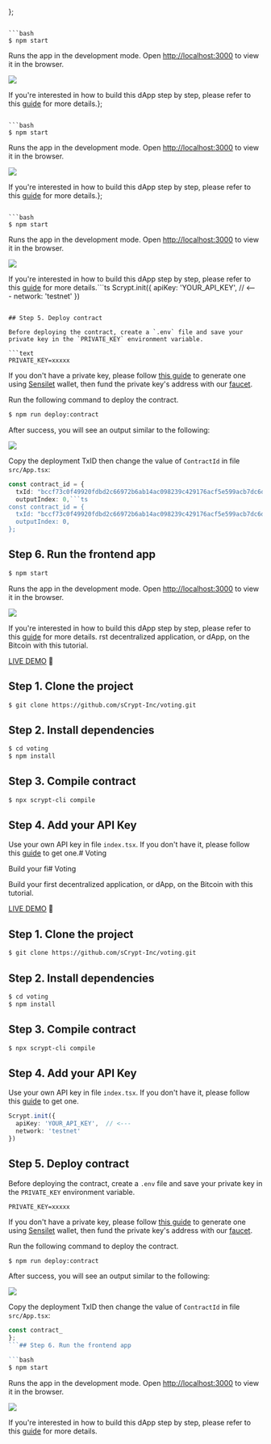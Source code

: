
};
```## Step 6. Run the frontend app

```bash
$ npm start
```

Runs the app in the development mode. Open [http://localhost:3000](http://localhost:3000) to view it in the browser.

![](https://aaron67-public.oss-cn-beijing.aliyuncs.com/202305060521385.gif)

If you're interested in how to build this dApp step by step, please refer to this [guide](https://scrypt.io/docs/tutorials/voting/) for more details.};
```## Step 6. Run the frontend app

```bash
$ npm start
```

Runs the app in the development mode. Open [http://localhost:3000](http://localhost:3000) to view it in the browser.

![](https://aaron67-public.oss-cn-beijing.aliyuncs.com/202305060521385.gif)

If you're interested in how to build this dApp step by step, please refer to this [guide](https://scrypt.io/docs/tutorials/voting/) for more details.};
```## Step 6. Run the frontend app

```bash
$ npm start
```

Runs the app in the development mode. Open [http://localhost:3000](http://localhost:3000) to view it in the browser.

![](https://aaron67-public.oss-cn-beijing.aliyuncs.com/202305060521385.gif)

If you're interested in how to build this dApp step by step, please refer to this [guide](https://scrypt.io/docs/tutorials/voting/) for more details.```ts
Scrypt.init({
  apiKey: 'YOUR_API_KEY',  // <---
  network: 'testnet'
})
```

## Step 5. Deploy contract

Before deploying the contract, create a `.env` file and save your private key in the `PRIVATE_KEY` environment variable.

```text
PRIVATE_KEY=xxxxx
```

If you don't have a private key, please follow [this guide](https://scrypt.io/docs/how-to-deploy-and-call-a-contract/#setup) to generate one using [Sensilet](https://sensilet.com/) wallet, then fund the private key's address with our [faucet](https://scrypt.io/faucet/).

Run the following command to deploy the contract.

```bash
$ npm run deploy:contract
```

After success, you will see an output similar to the following:

![](https://aaron67-public.oss-cn-beijing.aliyuncs.com/202305060511743.png)

Copy the deployment TxID then change the value of `ContractId` in file `src/App.tsx`:

```ts
const contract_id = {
  txId: "bccf73c0f49920fdbd2c66972b6ab14ac098239c429176acf5e599acb7dc6d4a",
  outputIndex: 0,```ts
const contract_id = {
  txId: "bccf73c0f49920fdbd2c66972b6ab14ac098239c429176acf5e599acb7dc6d4a",
  outputIndex: 0,
};
```

## Step 6. Run the frontend app

```bash
$ npm start
```

Runs the app in the development mode. Open [http://localhost:3000](http://localhost:3000) to view it in the browser.

![](https://aaron67-public.oss-cn-beijing.aliyuncs.com/202305060521385.gif)

If you're interested in how to build this dApp step by step, please refer to this [guide](https://scrypt.io/docs/tutorials/voting/) for more details.
rst decentralized application, or dApp, on the Bitcoin with this tutorial.

[LIVE DEMO](http://classic.scrypt.io/voting/) 🚀

## Step 1. Clone the project

```bash
$ git clone https://github.com/sCrypt-Inc/voting.git
```

## Step 2. Install dependencies

```bash
$ cd voting
$ npm install
```

## Step 3. Compile contract

```bash
$ npx scrypt-cli compile
```

## Step 4. Add your API Key

Use your own API key in file `index.tsx`. If you don't have it, please follow this [guide](https://docs.scrypt.io/advanced/how-to-integrate-scrypt-service#get-your-api-key) to get one.# Voting

Build your fi# Voting

Build your first decentralized application, or dApp, on the Bitcoin with this tutorial.

[LIVE DEMO](http://classic.scrypt.io/voting/) 🚀

## Step 1. Clone the project

```bash
$ git clone https://github.com/sCrypt-Inc/voting.git
```

## Step 2. Install dependencies

```bash
$ cd voting
$ npm install
```

## Step 3. Compile contract

```bash
$ npx scrypt-cli compile
```

## Step 4. Add your API Key

Use your own API key in file `index.tsx`. If you don't have it, please follow this [guide](https://docs.scrypt.io/advanced/how-to-integrate-scrypt-service#get-your-api-key) to get one.

```ts
Scrypt.init({
  apiKey: 'YOUR_API_KEY',  // <---
  network: 'testnet'
})
```

## Step 5. Deploy contract

Before deploying the contract, create a `.env` file and save your private key in the `PRIVATE_KEY` environment variable.

```text
PRIVATE_KEY=xxxxx
```

If you don't have a private key, please follow [this guide](https://scrypt.io/docs/how-to-deploy-and-call-a-contract/#setup) to generate one using [Sensilet](https://sensilet.com/) wallet, then fund the private key's address with our [faucet](https://scrypt.io/faucet/).

Run the following command to deploy the contract.

```bash
$ npm run deploy:contract
```

After success, you will see an output similar to the following:

![](https://aaron67-public.oss-cn-beijing.aliyuncs.com/202305060511743.png)

Copy the deployment TxID then change the value of `ContractId` in file `src/App.tsx`:

```ts
const contract_
};
```## Step 6. Run the frontend app

```bash
$ npm start
```

Runs the app in the development mode. Open [http://localhost:3000](http://localhost:3000) to view it in the browser.

![](https://aaron67-public.oss-cn-beijing.aliyuncs.com/202305060521385.gif)

If you're interested in how to build this dApp step by step, please refer to this [guide](https://scrypt.io/docs/tutorials/voting/) for more details.
